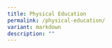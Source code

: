 ```yaml
---
title: Physical Education
permalink: /physical-education/
variant: markdown
description: ""
---
```

